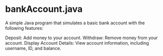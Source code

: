 # bankAccount.java

A simple Java program that simulates a basic bank account with the following features:

Deposit: Add money to your account.
Withdraw: Remove money from your account.
Display Account Details: View account information, including username, ID, and balance.
